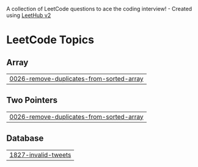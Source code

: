 A collection of LeetCode questions to ace the coding interview! - Created using [LeetHub v2](https://github.com/arunbhardwaj/LeetHub-2.0)
<!---LeetCode Topics Start-->
# LeetCode Topics
## Array
|  |
| ------- |
| [0026-remove-duplicates-from-sorted-array](https://github.com/eshu1905/leetcode/tree/master/0026-remove-duplicates-from-sorted-array) |
## Two Pointers
|  |
| ------- |
| [0026-remove-duplicates-from-sorted-array](https://github.com/eshu1905/leetcode/tree/master/0026-remove-duplicates-from-sorted-array) |
## Database
|  |
| ------- |
| [1827-invalid-tweets](https://github.com/eshu1905/leetcode/tree/master/1827-invalid-tweets) |
<!---LeetCode Topics End-->